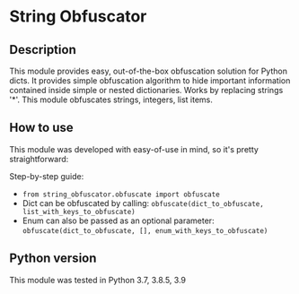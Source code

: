 # String Obfuscator

## Description
This module provides easy, out-of-the-box obfuscation solution for Python dicts.
It provides simple obfuscation algorithm to hide important information contained inside simple or nested dictionaries.
Works by replacing strings '*'.
This module obfuscates strings, integers, list items.

## How to use
This module was developed with easy-of-use in mind, so it's pretty straightforward:

Step-by-step guide:
+ `from string_obfuscator.obfuscate import obfuscate`
+ Dict can be obfuscated by calling: `obfuscate(dict_to_obfuscate, list_with_keys_to_obfuscate)`
+ Enum can also be passed as an optional parameter: `obfuscate(dict_to_obfuscate, [], enum_with_keys_to_obfuscate)`

## Python version
This module was tested in Python 3.7, 3.8.5, 3.9